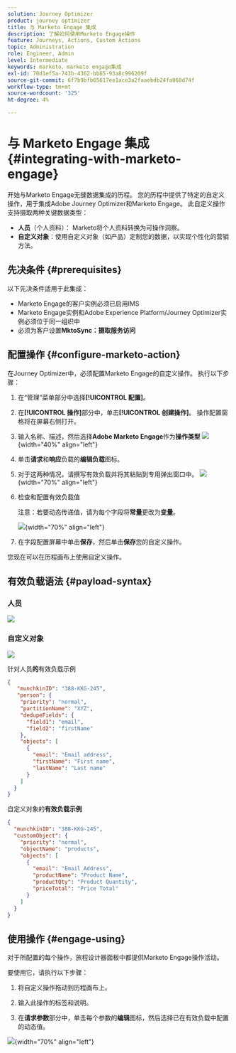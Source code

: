 ```yaml
---
solution: Journey Optimizer
product: journey optimizer
title: 与 Marketo Engage 集成
description: 了解如何使用Marketo Engage操作
feature: Journeys, Actions, Custom Actions
topic: Administration
role: Engineer, Admin
level: Intermediate
keywords: marketo、marketo engage集成
exl-id: 70d1ef5a-743b-4362-bb65-93a8c996209f
source-git-commit: 6f7b9bfb65617ee1ace3a2faaebdb24fa068d74f
workflow-type: tm+mt
source-wordcount: '325'
ht-degree: 4%

---
```


# 与 Marketo Engage 集成 {#integrating-with-marketo-engage}

开始与Marketo Engage无缝数据集成的历程。 您的历程中提供了特定的自定义操作，用于集成Adobe Journey Optimizer和Marketo Engage。 此自定义操作支持摄取两种关键数据类型：

* **人员**（个人资料）： Marketo将个人资料转换为可操作洞察。
* **自定义对象**：使用自定义对象（如产品）定制您的数据，以实现个性化的营销方法。

## 先决条件 {#prerequisites}

以下先决条件适用于此集成：

* Marketo Engage的客户实例必须已启用IMS
* Marketo Engage实例和Adobe Experience Platform/Journey Optimizer实例必须位于同一组织中
* 必须为客户设置&#x200B;**MktoSync：摄取服务访问**

## 配置操作 {#configure-marketo-action}


在Journey Optimizer中，必须配置Marketo Engage的自定义操作。 执行以下步骤：

1. 在“管理”菜单部分中选择&#x200B;**[!UICONTROL 配置]**。
1. 在&#x200B;**[!UICONTROL 操作]**&#x200B;部分中，单击&#x200B;**[!UICONTROL 创建操作]**。 操作配置窗格将在屏幕右侧打开。
1. 输入名称、描述，然后选择&#x200B;**Adobe Marketo Engage**&#x200B;作为&#x200B;**操作类型**
   ![](assets/engage-customaction-creation.png){width="40%" align="left"}
1. 单击&#x200B;**请求**&#x200B;和&#x200B;**响应**&#x200B;负载的&#x200B;**编辑负载**&#x200B;图标。
1. 对于这两种情况，请撰写有效负载并将其粘贴到专用弹出窗口中。
   ![](assets/engage-customaction-payload.png){width="70%" align="left"}
1. 检查和配置有效负载值

   注意：若要动态传递值，请为每个字段将&#x200B;**常量**&#x200B;更改为&#x200B;**变量**。

   ![](assets/engage-customaction-payload-fields.png){width="70%" align="left"}

1. 在字段配置屏幕中单击&#x200B;**保存**，然后单击&#x200B;**保存**&#x200B;您的自定义操作。

您现在可以在历程画布上使用自定义操作。

## 有效负载语法 {#payload-syntax}

### 人员

![](assets/payload-person.png)

### 自定义对象

![](assets/payload-customobject.png)


针对人员&#x200B;**的**&#x200B;有效负载示例

```json
{
   "munchkinID": "388-KKG-245",  
   "person": {
    "priority": "normal",
    "partitionName": "XYZ",
    "dedupeFields": {
      "field1": "email",
      "field2": "firstName"
    },
    "objects": [
      {
        "email": "Email address",
        "firstName": "First name",
        "lastName": "Last name"
      }
    ]
  }
}
```

自定义对象的&#x200B;**有效负载示例**

```json
{
  "munchkinID": "388-KKG-245", 
  "customObject": {
    "priority": "normal",
    "objectName": "products",
    "objects": [
      {
        "email": "Email Address",
        "productName": "Product Name",
        "productQty": "Product Quantity",
        "priceTotal": "Price Total"
      }
    ]
  }
}
```


## 使用操作 {#engage-using}

对于所配置的每个操作，旅程设计器面板中都提供Marketo Engage操作活动。

要使用它，请执行以下步骤：

1. 将自定义操作拖动到历程画布上。

1. 输入此操作的标签和说明。

1. 在&#x200B;**请求参数**&#x200B;部分中，单击每个参数的&#x200B;**编辑**&#x200B;图标，然后选择已在有效负载中配置的动态值。

![](assets/engage-use-canvas.png){width="70%" align="left"}
